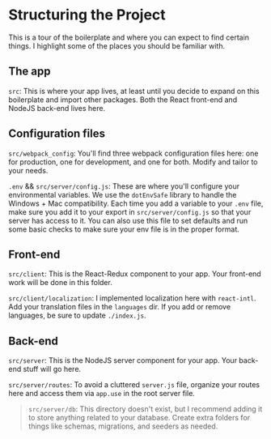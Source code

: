 # Structuring the Project
This is a tour of the boilerplate and where you can expect to find certain things. I highlight some of the places you should be familiar with.


## The app
`src`: This is where your app lives, at least until you decide to expand on this boilerplate and import other packages. Both the React front-end and NodeJS back-end lives here.

## Configuration files
`src/webpack_config`: You'll find three webpack configuration files here: one for production, one for development, and one for both. Modify and tailor to your needs.

`.env` && `src/server/config.js`: These are where you'll configure your environmental variables. We use the `dotEnvSafe` library to handle the Windows + Mac compatibility. Each time you add a variable to your `.env` file, make sure you add it to your export in `src/server/config.js` so that your server has access to it. You can also use this file to set defaults and run some basic checks to make sure your env file is in the proper format.

## Front-end
`src/client`: This is the React-Redux component to your app. Your front-end work will be done in this folder.

`src/client/localization`: I implemented localization here with `react-intl`. Add your translation files in the `languages` dir. If you add or remove languages, be sure to update `./index.js`.

## Back-end
`src/server`: This is the NodeJS server component for your app. Your back-end stuff will go here.

`src/server/routes`: To avoid a cluttered `server.js` file, organize your routes here and access them via `app.use` in the root server file.

>`src/server/db`: This directory doesn't exist, but I recommend adding it to store anything related to your database. Create extra folders for things like schemas, migrations, and seeders as needed.
